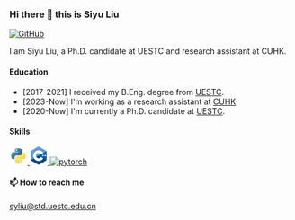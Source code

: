 ### Hi there 👋 this is Siyu Liu
[![GitHub](https://img.shields.io/badge/dynamic/json?logo=github&label=GitHub&labelColor=495867&color=495867&query=%24.data.totalSubs&url=https%3A%2F%2Fapi.spencerwoo.com%2Fsubstats%2F%3Fsource%3Dgithub%26queryKey%3Dhayschan&style=flat-square)](https://github.com/syliudf)

I am Siyu Liu, a Ph.D. candidate at UESTC and research assistant at CUHK.

#### Education
- [2017-2021] I received my B.Eng. degree from [UESTC](www.uestc.edu.cn).
- [2023-Now]  I'm working as a research assistant at [CUHK](www.cuhk.edu.hk).
- [2020-Now]  I'm currently a Ph.D. candidate at [UESTC](www.uestc.edu.cn).


#### Skills 
<a href="https://www.python.org" target="_blank"> <img src="https://raw.githubusercontent.com/devicons/devicon/master/icons/python/python-original.svg" alt="python" width="32" height="32"/> </a> 
<a href="https://www.w3schools.com/cpp/" target="_blank"> <img src="https://raw.githubusercontent.com/devicons/devicon/master/icons/cplusplus/cplusplus-original.svg" alt="cplusplus" width="32" height="32"/> </a>
<a href="https://pytorch.org/" target="_blank"> <img src="https://www.vectorlogo.zone/logos/pytorch/pytorch-icon.svg" alt="pytorch" width="32" height="32"/> </a>

#### 📫 How to reach me
[syliu@std.uestc.edu.cn](mailto:syliu@std.uestc.edu.cn)
